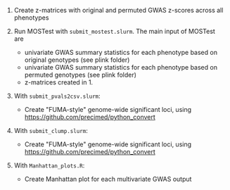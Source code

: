 1. Create z-matrices with original and permuted GWAS z-scores across all phenotypes

2. Run MOSTest with ```submit_mostest.slurm```. The main input of MOSTest are
      - univariate GWAS summary statistics for each phenotype based on original genotypes (see plink folder)
      - univariate GWAS summary statistics for each phenotype based on permuted genotypes (see plink folder)
      - z-matrices created in 1.

3. With ```submit_pvals2csv.slurm```:
   
    - Create "FUMA-style" genome-wide significant loci, using https://github.com/precimed/python_convert

3. With ```submit_clump.slurm```:
   
    - Create "FUMA-style" genome-wide significant loci, using https://github.com/precimed/python_convert

4. With ```Manhattan_plots.R```:

    - Create Manhattan plot for each multivariate GWAS output

